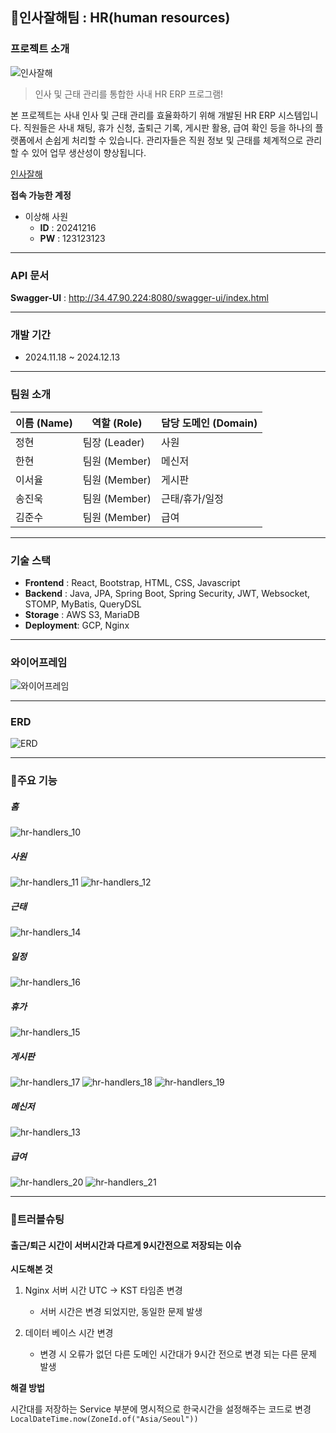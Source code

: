 ## 👋인사잘해팀 : HR(human resources)
### 프로젝트 소개
![인사잘해](https://media.discordapp.net/attachments/1303967846027755560/1316651649569132595/2024-12-12_3.23.22.png?ex=675bd2e7&is=675a8167&hm=eaf69c79a2c4b9311af7fc45d8d98b58633597eed4e75d7c6e4225e7b45b4f91&=&format=webp&quality=lossless&width=883&height=295)
> 인사 및 근태 관리를 통합한 사내 HR ERP 프로그램!

본 프로젝트는 사내 인사 및 근태 관리를 효율화하기 위해 개발된 HR ERP 시스템입니다.
직원들은 사내 채팅, 휴가 신청, 출퇴근 기록, 게시판 활용, 급여 확인 등을 하나의 플랫폼에서 손쉽게 처리할 수 있습니다.
관리자들은 직원 정보 및 근태를 체계적으로 관리할 수 있어 업무 생산성이 향상됩니다.

[인사잘해](http://34.47.90.224:3000/)

**접속 가능한 계정**
- 이상해 사원
  - **ID** : 20241216
  - **PW** : 123123123

---

### API 문서
**Swagger-UI** : http://34.47.90.224:8080/swagger-ui/index.html

---

### 개발 기간
- 2024.11.18 ~ 2024.12.13

---

### 팀원 소개
| 이름 (Name) | 역할 (Role)  | 담당 도메인 (Domain) | 
  |-----------|------------|-----------------|
| 정현        | 팀장 (Leader) | 사원              | 
| 한현        | 팀원 (Member) | 메신저             | 
| 이서율       | 팀원 (Member) | 게시판             |  
| 송진욱       | 팀원 (Member) | 근태/휴가/일정        | 
| 김준수       | 팀원 (Member) | 급여              | 

---

### 기술 스택
- **Frontend** : React, Bootstrap, HTML, CSS, Javascript
- **Backend** : Java, JPA, Spring Boot, Spring Security, JWT, Websocket, STOMP, MyBatis, QueryDSL
- **Storage** : AWS S3, MariaDB
- **Deployment**: GCP, Nginx

---

### 와이어프레임
![와이어프레임](https://github.com/user-attachments/assets/794f6b45-ce24-4aec-a9ec-80a0aacc2d6e)

---

### ERD
![ERD](https://github.com/user-attachments/assets/ef15cc51-089b-45a7-b704-e8ffe7cad939)

---

### 📌주요 기능
##### 홈
![hr-handlers_10](/uploads/5df10ef9a1d9656df9426fd17570c0f0/hr-handlers_10.png)

##### 사원
![hr-handlers_11](/uploads/24f7d7faff86bc1816fbef7bb70a9905/hr-handlers_11.png)
![hr-handlers_12](/uploads/f44ad89dc51e191336aec4eb9b41c131/hr-handlers_12.png)

##### 근태
![hr-handlers_14](/uploads/044ffe42a4dca1675c6f85818f5b5ce4/hr-handlers_14.png)

##### 일정
![hr-handlers_16](/uploads/c12f644c1ba6dd5439d154ccae9dfe4e/hr-handlers_16.png)

##### 휴가
![hr-handlers_15](/uploads/5ce354b1da20c284867ecb266f3b4d5c/hr-handlers_15.png)

##### 게시판
![hr-handlers_17](/uploads/b4f1099f094ed07bbc68cf6336c4c5c4/hr-handlers_17.png)
![hr-handlers_18](/uploads/15d2cdec2928799fd5b49cef752dfd33/hr-handlers_18.png)
![hr-handlers_19](/uploads/0de69facb6f0db972a68ae06023d2ca5/hr-handlers_19.png)

##### 메신저
![hr-handlers_13](/uploads/6412eb338426f22c78a915231904e039/hr-handlers_13.png)

##### 급여
![hr-handlers_20](/uploads/52685a2fed9bcdc8c95bbf62436d8e91/hr-handlers_20.png)
![hr-handlers_21](/uploads/2dccde247ddfb746f6f715c4c73aae24/hr-handlers_21.png)

---

### 🚨트러블슈팅
#### 출근/퇴근 시간이 서버시간과 다르게 9시간전으로 저장되는 이슈 
**시도해본 것**
1. Nginx 서버 시간 UTC -> KST 타임존 변경 
  
   - 서버 시간은 변경 되었지만, 동일한 문제 발생

2. 데이터 베이스 시간 변경 
   - 변경 시 오류가 없던 다른 도메인 시간대가 9시간 전으로 변경 되는 다른 문제 발생

**해결 방법**

시간대를 저장하는 Service 부분에 명시적으로 한국시간을 설정해주는 코드로 변경
`LocalDateTime.now(ZoneId.of("Asia/Seoul"))`
